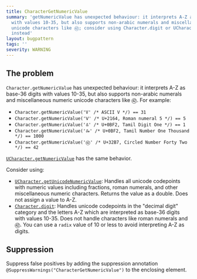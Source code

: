 ```yaml
---
title: CharacterGetNumericValue
summary: 'getNumericValue has unexpected behaviour: it interprets A-Z as base-36 digits
  with values 10-35, but also supports non-arabic numerals and miscellaneous numeric
  unicode characters like ㊷; consider using Character.digit or UCharacter.getUnicodeNumericValue
  instead'
layout: bugpattern
tags: ''
severity: WARNING
---
```


<!--
*** AUTO-GENERATED, DO NOT MODIFY ***
To make changes, edit the @BugPattern annotation or the explanation in docs/bugpattern.
-->


## The problem
`Character.getNumericValue` has unexpected behaviour: it interprets A-Z as
base-36 digits with values 10-35, but also supports non-arabic numerals and
miscellaneous numeric unicode characters like ㊷. For example:

*   `Character.getNumericValue('V' /* ASCII V */) == 31`
*   `Character.getNumericValue('Ⅴ' /* U+2164, Roman numeral 5 */) == 5`
*   `Character.getNumericValue('௧' /* U+0BF2, Tamil Digit One */) == 1`
*   `Character.getNumericValue('௲' /* U+0BF2, Tamil Number One Thousand */) ==
    1000`
*   `Character.getNumericValue('㊷' /* U+32B7, Circled Number Forty Two */) ==
    42`

[`UCharacter.getNumericValue`](https://unicode-org.github.io/icu-docs/apidoc/released/icu4j/com/ibm/icu/lang/UCharacter.html#getNumericValue-int-)
has the same behavior.

Consider using:

*   [`UCharacter.getUnicodeNumericValue`](https://unicode-org.github.io/icu-docs/apidoc/released/icu4j/com/ibm/icu/lang/UCharacter.html#getUnicodeNumericValue-int-):
    Handles all unicode codepoints with numeric values including fractions,
    roman numerals, and other miscellaneous numeric characters. Returns the
    value as a double. Does not assign a value to A-Z.
*   [`Character.digit`](https://docs.oracle.com/javase/8/docs/api/java/lang/Character.html#digit-char-int-):
    Handles unicode codepoints in the "decimal digit" category and the letters
    A-Z which are interpreted as base-36 digits with values 10-35. Does not
    handle characters like roman numerals and ㊷. You can use a `radix` value of
    10 or less to avoid interpreting A-Z as digits.

## Suppression
Suppress false positives by adding the suppression annotation `@SuppressWarnings("CharacterGetNumericValue")` to the enclosing element.
